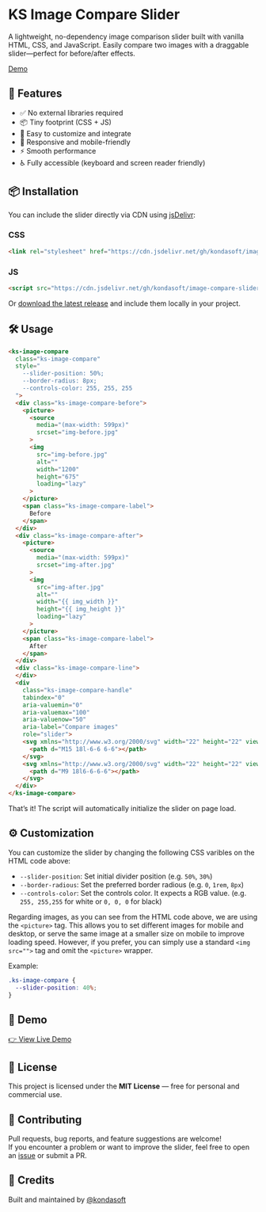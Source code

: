 # KS Image Compare Slider

A lightweight, no-dependency image comparison slider built with vanilla HTML, CSS, and JavaScript. Easily compare two images with a draggable slider—perfect for before/after effects.

[Demo](https://kondasoft.github.io/image-compare-slider/)


## 🚀 Features

- ✅ No external libraries required  
- 📦 Tiny footprint (CSS + JS)  
- 🔧 Easy to customize and integrate  
- 📱 Responsive and mobile-friendly  
- ⚡️ Smooth performance  
- ♿ Fully accessible (keyboard and screen reader friendly)</span>


## 📦 Installation

You can include the slider directly via CDN using [jsDelivr](https://www.jsdelivr.com/):

### CSS

```html
<link rel="stylesheet" href="https://cdn.jsdelivr.net/gh/kondasoft/image-compare-slider@main/ks-image-compare-slider.css">
```

### JS

```html
<script src="https://cdn.jsdelivr.net/gh/kondasoft/image-compare-slider@main/ks-image-compare-slider.js" defer></script>
```

Or [download the latest release](https://github.com/kondasoft/image-compare-slider/releases) and include them locally in your project.



## 🛠️ Usage

```html
<ks-image-compare 
  class="ks-image-compare"
  style="
    --slider-position: 50%;
    --border-radius: 8px;
    --controls-color: 255, 255, 255
  ">
  <div class="ks-image-compare-before">
    <picture>
      <source
        media="(max-width: 599px)"
        srcset="img-before.jpg"
      >
      <img
        src="img-before.jpg"
        alt=""
        width="1200"
        height="675"
        loading="lazy"
      >
    </picture>
    <span class="ks-image-compare-label">
      Before
    </span>
  </div>
  <div class="ks-image-compare-after">
    <picture>
      <source
        media="(max-width: 599px)"
        srcset="img-after.jpg"
      >
      <img
        src="img-after.jpg"
        alt=""
        width="{{ img_width }}"
        height="{{ img_height }}"
        loading="lazy"
      >
    </picture>
    <span class="ks-image-compare-label">
      After
    </span>
  </div>
  <div class="ks-image-compare-line">
  </div>
  <div 
    class="ks-image-compare-handle" 
    tabindex="0"
    aria-valuemin="0"
    aria-valuemax="100"
    aria-valuenow="50"
    aria-label="Compare images"
    role="slider">
    <svg xmlns="http://www.w3.org/2000/svg" width="22" height="22" viewBox="0 0 24 24" fill="none" stroke="currentColor" stroke-width="2" stroke-linecap="round" stroke-linejoin="round" aria-hidden="true">
      <path d="M15 18l-6-6 6-6"></path>
    </svg>
    <svg xmlns="http://www.w3.org/2000/svg" width="22" height="22" viewBox="0 0 24 24" fill="none" stroke="currentColor" stroke-width="2" stroke-linecap="round" stroke-linejoin="round" aria-hidden="true">
      <path d="M9 18l6-6-6-6"></path>
    </svg>
  </div>
</ks-image-compare>
```

That’s it! The script will automatically initialize the slider on page load.


## ⚙️ Customization

You can customize the slider by changing the following CSS varibles on the HTML code above:

- `--slider-position`: Set initial divider position (e.g. `50%`, `30%`)
- `--border-radious`: Set the preferred border radious (e.g. `0`, `1rem`, `8px`)
- `--controls-color`: Set the controls color. It expects a RGB value. (e.g. `255, 255,255` for white or `0, 0, 0` for black)

Regarding images, as you can see from the HTML code above, we are using the `<picture>` tag. This allows you to set different images for mobile and desktop, or serve the same image at a smaller size on mobile to improve loading speed. However, if you prefer, you can simply use a standard `<img src="">` tag and omit the `<picture>` wrapper.

Example:

```css
.ks-image-compare {
  --slider-position: 40%;
}
```


## 🧪 Demo

[👉 View Live Demo](https://kondasoft.github.io/image-compare-slider/)



## 📄 License

This project is licensed under the **MIT License** — free for personal and commercial use.



## 🙌 Contributing

Pull requests, bug reports, and feature suggestions are welcome!\
If you encounter a problem or want to improve the slider, feel free to open an [issue](https://github.com/kondasoft/image-compare-slider/issues) or submit a PR.



## 🔗 Credits

Built and maintained by [@kondasoft](https://github.com/kondasoft)

